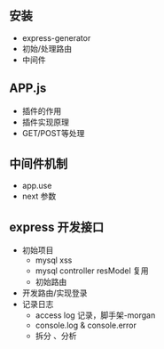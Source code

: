 ## 安装

- express-generator
- 初始/处理路由
- 中间件

##  APP.js

- 插件的作用
- 插件实现原理
- GET/POST等处理

## 中间件机制

- app.use
- next 参数

## express 开发接口

- 初始项目
  * mysql xss
  * mysql controller resModel 复用
  * 初始路由
- 开发路由/实现登录
- 记录日志
  * access log 记录，脚手架-morgan
  * console.log & console.error
  * 拆分 、分析
